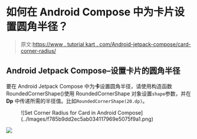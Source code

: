 # 如何在 Android Compose 中为卡片设置圆角半径？

> 原文:[https://www . tutorial kart . com/Android-jetpack-compose/card-corner-radius/](https://www.tutorialkart.com/android-jetpack-compose/card-corner-radius/)

## Android Jetpack Compose–设置卡片的圆角半径

要在 Android Jetpack Compose 中为**卡**设置圆角半径，请使用构造函数 RoundedCornerShape()使用 RoundedCornerShape 对象设置`shape`参数，并在 **Dp** 中传递所需的半径值。比如`RoundedCornerShape(20.dp)`。

<figure class="aligncenter size-large is-resized">![Set Corner Radius for Card in Android Compose](../Images/f785b9dd2ec5ab034117969e5075f9a1.png)</figure>

[![](../Images/925da31b32d6bc3827932f6c8afb11bb.png)](https://www.tutorialkart.com/)
